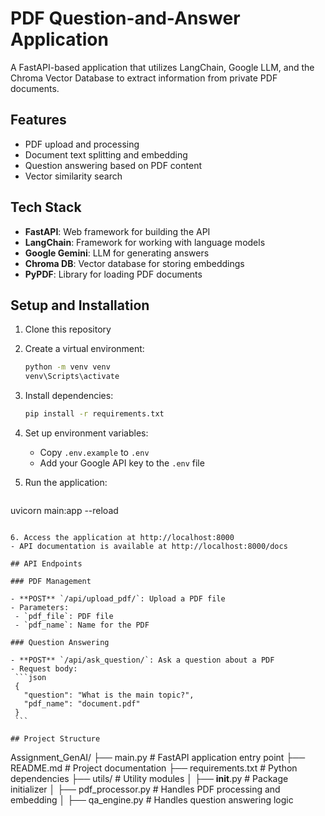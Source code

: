 # PDF Question-and-Answer Application

A FastAPI-based application that utilizes LangChain, Google LLM, and the Chroma Vector Database to extract information from private PDF documents.

## Features

- PDF upload and processing
- Document text splitting and embedding
- Question answering based on PDF content
- Vector similarity search

## Tech Stack

- **FastAPI**: Web framework for building the API
- **LangChain**: Framework for working with language models
- **Google Gemini**: LLM for generating answers
- **Chroma DB**: Vector database for storing embeddings
- **PyPDF**: Library for loading PDF documents

## Setup and Installation

1. Clone this repository

2. Create a virtual environment:
   ```bash
   python -m venv venv
   venv\Scripts\activate
   ```

3. Install dependencies:
   ```bash
   pip install -r requirements.txt
   ```

4. Set up environment variables:
   - Copy `.env.example` to `.env`
   - Add your Google API key to the `.env` file

5. Run the application:
   ```bash
  uvicorn main:app --reload
   ```

6. Access the application at http://localhost:8000
   - API documentation is available at http://localhost:8000/docs

## API Endpoints

### PDF Management

- **POST** `/api/upload_pdf/`: Upload a PDF file
  - Parameters: 
    - `pdf_file`: PDF file
    - `pdf_name`: Name for the PDF

### Question Answering

- **POST** `/api/ask_question/`: Ask a question about a PDF
  - Request body:
    ```json
    {
      "question": "What is the main topic?",
      "pdf_name": "document.pdf"
    }
    ```

## Project Structure

```
Assignment_GenAI/
├── main.py                       # FastAPI application entry point
├── README.md                     # Project documentation
├── requirements.txt              # Python dependencies
├── utils/                        # Utility modules
│   ├── __init__.py               # Package initializer
│   ├── pdf_processor.py          # Handles PDF processing   and embedding
│   ├── qa_engine.py              # Handles question answering logic
```

